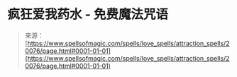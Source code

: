 <!--yml

category: 未分类

date: 2024-06-12 19:02:35

-->

# 疯狂爱我药水 - 免费魔法咒语

> 来源：[https://www.spellsofmagic.com/spells/love_spells/attraction_spells/20076/page.html#0001-01-01](https://www.spellsofmagic.com/spells/love_spells/attraction_spells/20076/page.html#0001-01-01)
